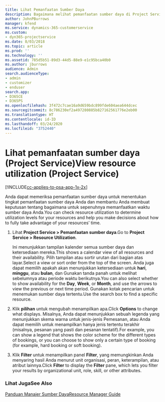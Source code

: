 ```yaml
---
title: Lihat Pemanfaatan Sumber Daya
description: Bagaimana melihat pemanfaatan sumber daya di Project Service
author: JohnPBurrows
manager: kfend
ms.service: dynamics-365-customerservice
ms.custom:
- dyn365-projectservice
ms.date: 8/03/2018
ms.topic: article
ms.prod: ''
ms.technology: ''
ms.assetid: 785d5b51-89d3-44d5-88e9-e1c95bca40b0
ms.author: jburrows
audience: Admin
search.audienceType:
- admin
- customizer
- enduser
search.app:
- D365CE
- D365PS
ms.openlocfilehash: 3f472c7cae16a9d659bdc899fde604aea644dcec
ms.sourcegitcommit: 8c786230ef2a497280885b827162561776e2eb00
ms.translationtype: HT
ms.contentlocale: id-ID
ms.lasthandoff: 03/24/2020
ms.locfileid: "3752440"
---
```

# <a name="view-resource-utilization-project-service"></a><span data-ttu-id="77f09-103">Lihat pemanfaatan sumber daya (Project Service)</span><span class="sxs-lookup"><span data-stu-id="77f09-103">View resource utilization (Project Service)</span></span>

[!INCLUDE[cc-applies-to-psa-app-1x-2x](../includes/cc-applies-to-psa-app-1x-2x.md)]

<span data-ttu-id="77f09-104">Anda dapat memeriksa pemanfaatan sumber daya untuk menentukan tingkat pemanfaatan sumber daya Anda dan membantu Anda membuat keputusan tentang bagaimana untuk sepenuhnya memanfaatkan waktu sumber daya Anda.</span><span class="sxs-lookup"><span data-stu-id="77f09-104">You can check resource utilization to determine utilization levels for your resources and help you make decisions about how to fully take advantage of your resources’ time.</span></span>  
  
1. <span data-ttu-id="77f09-105">Lihat **Project Service > Pemanfaatan sumber daya**.</span><span class="sxs-lookup"><span data-stu-id="77f09-105">Go to **Project Service > Resource Utilization**.</span></span> 

     <span data-ttu-id="77f09-106">Ini menunjukkan tampilan kalender semua sumber daya dan ketersediaan mereka.</span><span class="sxs-lookup"><span data-stu-id="77f09-106">This shows a calendar view of all resources and their availability.</span></span> <span data-ttu-id="77f09-107">Pilih tampilan atau sortir urutan dari bagian atas layar.</span><span class="sxs-lookup"><span data-stu-id="77f09-107">Select a view or sort order from the top of the screen.</span></span> <span data-ttu-id="77f09-108">Anda juga dapat memilih apakah akan menunjukkan ketersediaan untuk **hari**, **minggu**, atau **bulan**, dan Gunakan tanda panah untuk melihat sebelumnya atau periode waktu berikutnya.</span><span class="sxs-lookup"><span data-stu-id="77f09-108">You can also select whether to show availability for the **Day**, **Week**, or **Month**, and use the arrows to view the previous or next time period.</span></span> <span data-ttu-id="77f09-109">Gunakan kotak pencarian untuk menemukan sumber daya tertentu.</span><span class="sxs-lookup"><span data-stu-id="77f09-109">Use the search box to find a specific resource.</span></span>      
  
2. <span data-ttu-id="77f09-110">Klik **pilihan** untuk mengubah menampilkan apa.</span><span class="sxs-lookup"><span data-stu-id="77f09-110">Click **Options** to change what displays.</span></span> <span data-ttu-id="77f09-111">Misalnya, Anda dapat menunjukkan sebuah legenda yang menunjukkan skema warna untuk jenis-jenis Pemesanan, atau Anda dapat memilih untuk menampilkan hanya jenis tertentu terakhir (misalnya, pesanan yang pasti dan pesanan tentatif).</span><span class="sxs-lookup"><span data-stu-id="77f09-111">For example, you can show a legend that shows the color scheme for the different types of bookings, or you can choose to show only a certain type of booking (for example, hard booking or soft booking).</span></span>  

3. <span data-ttu-id="77f09-112">Klik **Filter** untuk menampilkan panel **Filter**, yang memungkinkan Anda menyaring hasil Anda menurut unit organisasi, peran, keterampilan, atau atribut lainnya.</span><span class="sxs-lookup"><span data-stu-id="77f09-112">Click **Filter** to display the **Filter** pane, which lets you filter your results by organizational unit, role, skill, or other attributes.</span></span>  
  
### <a name="see-also"></a><span data-ttu-id="77f09-113">Lihat Juga</span><span class="sxs-lookup"><span data-stu-id="77f09-113">See Also</span></span>  
 [<span data-ttu-id="77f09-114">Panduan Manajer Sumber Daya</span><span class="sxs-lookup"><span data-stu-id="77f09-114">Resource Manager Guide</span></span>](../project-service/resource-manager-guide.md)
